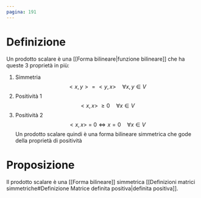 ```yaml
---
pagina: 191
---
```

# Definizione
Un prodotto scalare è una [[Forma bilineare|funzione bilineare]] che ha queste 3 proprietà in più:
1) Simmetria
$$<x,y> = <y,x>\quad\forall x,y\in V$$
2) Positività 1
   $$<x,x>\ \ge 0\quad \forall x\in V$$
3) Positività 2 $$<x,x>\ =\ 0\iff x=0\quad \forall x\in V$$
Un prodotto scalare quindi è una forma bilineare simmetrica che gode della proprietà di positività

# Proposizione
Il prodotto scalare è una [[Forma bilineare]] simmetrica [[Definizioni matrici simmetriche#Definizione Matrice definita positiva|definita positiva]].